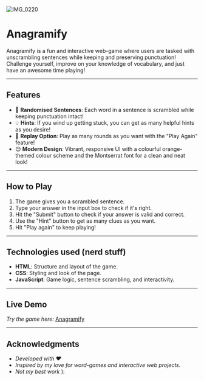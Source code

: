 ![IMG_0220](https://github.com/user-attachments/assets/a4724b47-4bc4-41b8-9f9b-9e96287c79f0)
# **Anagramify**

Anagramify is a fun and interactive web-game where users are tasked with unscrambling sentences while keeping and preserving punctuation! Challenge yourself, improve on your knowledge of vocabulary, and just have an awesome time playing!

---

## **Features**
- 🎲 **Randomised Sentences**: Each word in a sentence is scrambled while keeping punctuation intact!
- 💡 **Hints**: If you wind up getting stuck, you can get as many helpful hints as you desire!
- 🔄 **Replay Option**: Play as many rounds as you want with the "Play Again" feature!
- 😊 **Modern Design**: Vibrant, responsive UI with a colourful orange-themed colour scheme and the Montserrat font for a clean and neat look!

---

## **How to Play**
1. The game gives you a scrambled sentence.
2. Type your answer in the input box to check if it's right.
3. Hit the "Submit" button to check if your answer is valid and correct.
4. Use the "Hint" button to get as many clues as you want.
5. Hit "Play again" to keep playing!

---

## **Technologies used (nerd stuff)**
- **HTML**: Structure and layout of the game.
- **CSS**: Styling and look of the page.
- **JavaScript**: Game logic, sentence scrambling, and interactivity.

---

## **Live Demo**
*Try the game here:* [Anagramify](https://anagramifygame.vercel.app/)

---

## **Acknowledgments**
- *Developed with ❤*
- *Inspired by my love for word-games and interactive web projects.*
- *Not my best work* ):
